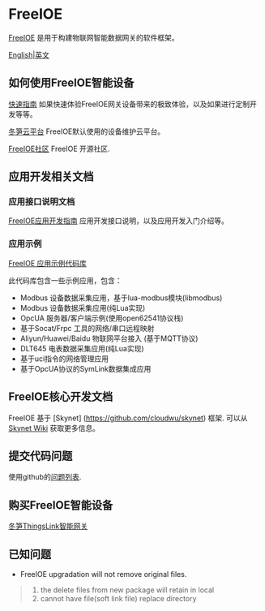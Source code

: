 FreeIOE
===================

[FreeIOE](http://freeioe.org) 是用于构建物联网智能数据网关的软件框架。

[English|英文](/README.md)


## 如何使用FreeIOE智能设备

[快速指南](https://help.cloud.thingsroot.com) 如果快速体验FreeIOE网关设备带来的极致体验，以及如果进行定制开发等等。

[冬笋云平台](http://cloud.thingsroot.com) FreeIOE默认使用的设备维护云平台。

[FreeIOE社区](http://freeioe.org) FreeIOE 开源社区.


## 应用开发相关文档

### 应用接口说明文档

[FreeIOE应用开发指南](https://srdgame.gitbooks.io/freeioe-app-api-book/content/) 应用开发接口说明，以及应用开发入门介绍等。


### 应用示例

[FreeIOE 应用示例代码库](https://github.com/freeioe/freeioe_example_apps)

此代码库包含一些示例应用，包含：

* Modbus 设备数据采集应用，基于lua-modbus模块(libmodbus)
* Modbus 设备数据采集应用(纯Lua实现)
* OpcUA 服务器/客户端示例(使用open62541协议栈)
* 基于Socat/Frpc 工具的网络/串口远程映射
* Aliyun/Huawei/Baidu 物联网平台接入 (基于MQTT协议)
* DLT645 电表数据采集应用(纯Lua实现)
* 基于uci指令的网络管理应用
* 基于OpcUA协议的SymLink数据集成应用


## FreeIOE核心开发文档

FreeIOE 基于 [Skynet] (https://github.com/cloudwu/skynet) 框架. 可以从 [Skynet Wiki](https://github.com/cloudwu/skynet/wiki) 获取更多信息。


## 提交代码问题

使用github的[问题列表](https://github.com/freeioe/freeioe/issues).


## 购买FreeIOE智能设备

[冬笋ThingsLink智能网关](https://thingsroot.com/product/)


## 已知问题

* FreeIOE upgradation will not remove original files.
> 1. the delete files from new package will retain in local
> 2. cannot have file(soft link file) replace directory
